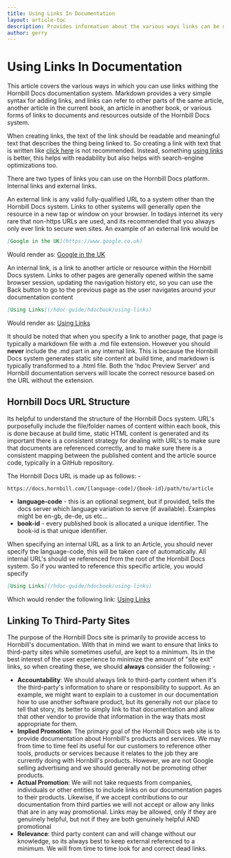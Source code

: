 ```yaml
---
title: Using Links In Documentation
layout: article-toc
description: Provides information about the various ways links can be used in documentation
author: gerry
---
```

# Using Links In Documentation

This article covers the various ways in which you can use links withing the Hornbill Docs documentation system.  Markdown provides
a very simple syntax for adding links, and links can refer to other parts of the same article, another article in the current book, an article in another book, or various forms of links to documents and resources outside of the Hornbill Docs system.

When creating links, the text of the link should be readable and meaningful text that describes the thing being linked to. So creating a link with text that is written like [click here](#) is not recommended.  Instead, something [using links](#) is better, this helps with readability but also helps with search-engine optimizations too.

There are two types of links you can use on the Hornbill Docs platform. Internal links and external links. 

An external link is any valid fully-qualified URL to a system other than the Hornbill Docs system. Links to other systems will generally open the resource in a new tap or window on your browser. In todays internet its very rare that non-https URLs are used, and its recommended that you always only ever link to secure wen sites.  An example of an external link would be

```md
[Google in the UK](https://www.google.co.uk)
```

Would render as: [Google in the UK](https://www.google.co.uk)


An internal link, is a link to another article or resource within the Hornbill Docs system.  Links to other pages are generally opened within the same browser session, updating the navigation history etc, so you can use the Back button to go to the previous page as the user navigates around your documentation content

```md
[Using Links](/hdoc-guide/hdocbook/using-links)
```
Would render as: [Using Links](/hdoc-guide/hdocbook/using-links)

It should be noted that when you specify a link to another page, that page is typically a markdown file with a .md file extension.  However you should **never** include the .md part in any internal link. This is because the Hornbill Docs system generates static site content at build time, and markdown is typically transformed to a .html file.  Both the 'hdoc Preview Server' and Hornbill documentation servers will locate the correct resource based on the URL without the extension. 

## Hornbill Docs URL Structure

Its helpful to understand the structure of the Hornbill Docs system.  URL's purposefully include the file/folder names of content within each book, this is done because at build time, static HTML content is generated and its important there is a consistent strategy for dealing with URL's to make sure that documents are referenced correctly, and to make sure there is a consistent mapping between the published content and the article source code, typically in a GitHub repository. 

The Hornbill Docs URL is made up as follows: -

`https://docs.hornbill.com/[language-code]/{book-id}/path/to/article`

- **language-code** - this is an optional segment, but if provided, tells the docs server which language variation to serve (if available). Examples might be en-gb, de-de, us etc...
- **book-id** - every published book is allocated a unique identifier. The book-id is that unique identifier. 

When specifying an internal URL as a link to an Article, you should never specify the language-code, this will be taken care of automatically. All internal URL's should ve referenced from the root of the Hornbill Docs system. So if you wanted to reference this specific article, you would specify

```md
[Using Links](/hdoc-guide/hdocbook/using-links)
```

Which would render the following link: [Using Links](/hdoc-guide/hdocbook/using-links)


## Linking To Third-Party Sites

The purpose of the Hornbill Docs site is primarily to provide access to Hornbill's documentation. With that in mind we want to ensure that links to third-party sites while sometimes useful, are kept to a minimum.  Its in the best interest of the user experience to minimize the amount of "site exit" links, so when creating these, we should **always** consider the following: -

- **Accountability**: We should always link to third-party content when it's the third-party's information to share or responsibility to support. As an example, we might want to explain to a customer in our documentation how to use another software product, but its generally not our place to tell that story, its better to simply link to that documentation and allow that other vendor to provide that information in the way thats most appropriate for them. 
- **Implied Promotion**: The primary goal of the Hornbill Docs web site is to provide documentation about Hornbill's products and services.  We may from time to time feel its useful for our customers to reference other tools, products or services because it relates to the job they are currently doing with Hornbill's products.  However, we are not Google selling advertising and we should generally not be promoting other products. 
- **Actual Promotion**: We will not take requests from companies, individuals or other entities to include links on our documentation pages to their products.  Likewise, if we accept contributions to our documentation from third parties we will not accept or allow any links that are in any way promotional. Links may be allowed, only if they are genuinely helpful, but not if they are both genuinely helpful AND promotional
- **Relevance**: third party content can and will change without our knowledge, so its always best to keep external referenced to a minimum.  We will from time to time look for and correct dead links. 

